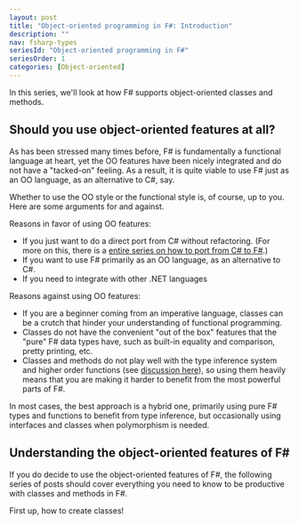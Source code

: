 ```yaml
---
layout: post
title: "Object-oriented programming in F#: Introduction"
description: ""
nav: fsharp-types
seriesId: "Object-oriented programming in F#"
seriesOrder: 1
categories: [Object-oriented]
---
```


In this series, we'll look at how F# supports object-oriented classes and methods.  

## Should you use object-oriented features at all?

As has been stressed many times before, F# is fundamentally a functional language at heart, yet the OO features have been nicely integrated and do not have a "tacked-on" feeling. As a result, it is quite viable to use F# just as an OO language, as an alternative to C#, say.

Whether to use the OO style or the functional style is, of course, up to you.  Here are some arguments for and against.

Reasons in favor of using OO features:

* If you just want to do a direct port from C# without refactoring. (For more on this, there is a [entire series on how to port from C# to F#](../series/porting-from-csharp.md).)
* If you want to use F# primarily as an OO language, as an alternative to C#.
* If you need to integrate with other .NET languages

Reasons against using OO features:

* If you are a beginner coming from an imperative language, classes can be a crutch that hinder your understanding of functional programming.
* Classes do not have the convenient "out of the box" features that the "pure" F# data types have, such as built-in equality and comparison, pretty printing, etc.
* Classes and methods do not play well with the type inference system and higher order functions (see [discussion here](../posts/type-extensions.md#downsides-of-methods)), so using them heavily means that you are making it harder to benefit from the most powerful parts of F#.

In most cases, the best approach is a hybrid one, primarily using pure F# types and functions to benefit from type inference, but occasionally using interfaces and classes when polymorphism is needed.

## Understanding the object-oriented features of F# ##

If you do decide to use the object-oriented features of F#, the following series of posts should cover everything you need to know to be productive with classes and methods in F#.

First up, how to create classes!